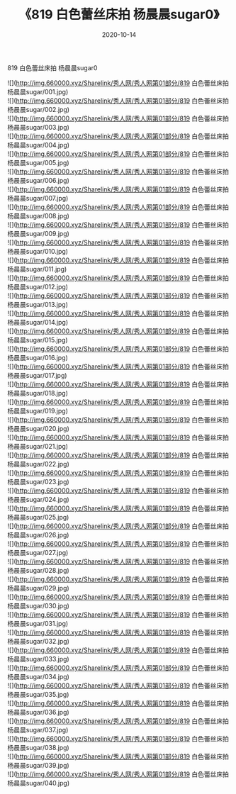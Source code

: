 ﻿---
layout: post
title:  《819 白色蕾丝床拍 杨晨晨sugar0》
date:   2020-10-14
img: http://img.660000.xyz/Sharelink/秀人网/秀人网第01部分/819 白色蕾丝床拍 杨晨晨sugar0/000.jpg
categories: [美女, 清纯, 唯美]
---

819 白色蕾丝床拍 杨晨晨sugar0

  ![](http://img.660000.xyz/Sharelink/秀人网/秀人网第01部分/819 白色蕾丝床拍 杨晨晨sugar/001.jpg) <br> ![](http://img.660000.xyz/Sharelink/秀人网/秀人网第01部分/819 白色蕾丝床拍 杨晨晨sugar/002.jpg) <br> ![](http://img.660000.xyz/Sharelink/秀人网/秀人网第01部分/819 白色蕾丝床拍 杨晨晨sugar/003.jpg) <br> ![](http://img.660000.xyz/Sharelink/秀人网/秀人网第01部分/819 白色蕾丝床拍 杨晨晨sugar/004.jpg) <br> ![](http://img.660000.xyz/Sharelink/秀人网/秀人网第01部分/819 白色蕾丝床拍 杨晨晨sugar/005.jpg) <br> ![](http://img.660000.xyz/Sharelink/秀人网/秀人网第01部分/819 白色蕾丝床拍 杨晨晨sugar/006.jpg) <br> ![](http://img.660000.xyz/Sharelink/秀人网/秀人网第01部分/819 白色蕾丝床拍 杨晨晨sugar/007.jpg) <br> ![](http://img.660000.xyz/Sharelink/秀人网/秀人网第01部分/819 白色蕾丝床拍 杨晨晨sugar/008.jpg) <br> ![](http://img.660000.xyz/Sharelink/秀人网/秀人网第01部分/819 白色蕾丝床拍 杨晨晨sugar/009.jpg) <br> ![](http://img.660000.xyz/Sharelink/秀人网/秀人网第01部分/819 白色蕾丝床拍 杨晨晨sugar/010.jpg) <br> ![](http://img.660000.xyz/Sharelink/秀人网/秀人网第01部分/819 白色蕾丝床拍 杨晨晨sugar/011.jpg) <br> ![](http://img.660000.xyz/Sharelink/秀人网/秀人网第01部分/819 白色蕾丝床拍 杨晨晨sugar/012.jpg) <br> ![](http://img.660000.xyz/Sharelink/秀人网/秀人网第01部分/819 白色蕾丝床拍 杨晨晨sugar/013.jpg) <br> ![](http://img.660000.xyz/Sharelink/秀人网/秀人网第01部分/819 白色蕾丝床拍 杨晨晨sugar/014.jpg) <br> ![](http://img.660000.xyz/Sharelink/秀人网/秀人网第01部分/819 白色蕾丝床拍 杨晨晨sugar/015.jpg) <br> ![](http://img.660000.xyz/Sharelink/秀人网/秀人网第01部分/819 白色蕾丝床拍 杨晨晨sugar/016.jpg) <br> ![](http://img.660000.xyz/Sharelink/秀人网/秀人网第01部分/819 白色蕾丝床拍 杨晨晨sugar/017.jpg) <br> ![](http://img.660000.xyz/Sharelink/秀人网/秀人网第01部分/819 白色蕾丝床拍 杨晨晨sugar/018.jpg) <br> ![](http://img.660000.xyz/Sharelink/秀人网/秀人网第01部分/819 白色蕾丝床拍 杨晨晨sugar/019.jpg) <br> ![](http://img.660000.xyz/Sharelink/秀人网/秀人网第01部分/819 白色蕾丝床拍 杨晨晨sugar/020.jpg) <br> ![](http://img.660000.xyz/Sharelink/秀人网/秀人网第01部分/819 白色蕾丝床拍 杨晨晨sugar/021.jpg) <br> ![](http://img.660000.xyz/Sharelink/秀人网/秀人网第01部分/819 白色蕾丝床拍 杨晨晨sugar/022.jpg) <br> ![](http://img.660000.xyz/Sharelink/秀人网/秀人网第01部分/819 白色蕾丝床拍 杨晨晨sugar/023.jpg) <br> ![](http://img.660000.xyz/Sharelink/秀人网/秀人网第01部分/819 白色蕾丝床拍 杨晨晨sugar/024.jpg) <br> ![](http://img.660000.xyz/Sharelink/秀人网/秀人网第01部分/819 白色蕾丝床拍 杨晨晨sugar/025.jpg) <br> ![](http://img.660000.xyz/Sharelink/秀人网/秀人网第01部分/819 白色蕾丝床拍 杨晨晨sugar/026.jpg) <br> ![](http://img.660000.xyz/Sharelink/秀人网/秀人网第01部分/819 白色蕾丝床拍 杨晨晨sugar/027.jpg) <br> ![](http://img.660000.xyz/Sharelink/秀人网/秀人网第01部分/819 白色蕾丝床拍 杨晨晨sugar/028.jpg) <br> ![](http://img.660000.xyz/Sharelink/秀人网/秀人网第01部分/819 白色蕾丝床拍 杨晨晨sugar/029.jpg) <br> ![](http://img.660000.xyz/Sharelink/秀人网/秀人网第01部分/819 白色蕾丝床拍 杨晨晨sugar/030.jpg) <br> ![](http://img.660000.xyz/Sharelink/秀人网/秀人网第01部分/819 白色蕾丝床拍 杨晨晨sugar/031.jpg) <br> ![](http://img.660000.xyz/Sharelink/秀人网/秀人网第01部分/819 白色蕾丝床拍 杨晨晨sugar/032.jpg) <br> ![](http://img.660000.xyz/Sharelink/秀人网/秀人网第01部分/819 白色蕾丝床拍 杨晨晨sugar/033.jpg) <br> ![](http://img.660000.xyz/Sharelink/秀人网/秀人网第01部分/819 白色蕾丝床拍 杨晨晨sugar/034.jpg) <br> ![](http://img.660000.xyz/Sharelink/秀人网/秀人网第01部分/819 白色蕾丝床拍 杨晨晨sugar/035.jpg) <br> ![](http://img.660000.xyz/Sharelink/秀人网/秀人网第01部分/819 白色蕾丝床拍 杨晨晨sugar/036.jpg) <br> ![](http://img.660000.xyz/Sharelink/秀人网/秀人网第01部分/819 白色蕾丝床拍 杨晨晨sugar/037.jpg) <br> ![](http://img.660000.xyz/Sharelink/秀人网/秀人网第01部分/819 白色蕾丝床拍 杨晨晨sugar/038.jpg) <br> ![](http://img.660000.xyz/Sharelink/秀人网/秀人网第01部分/819 白色蕾丝床拍 杨晨晨sugar/039.jpg) <br> ![](http://img.660000.xyz/Sharelink/秀人网/秀人网第01部分/819 白色蕾丝床拍 杨晨晨sugar/040.jpg) <br>